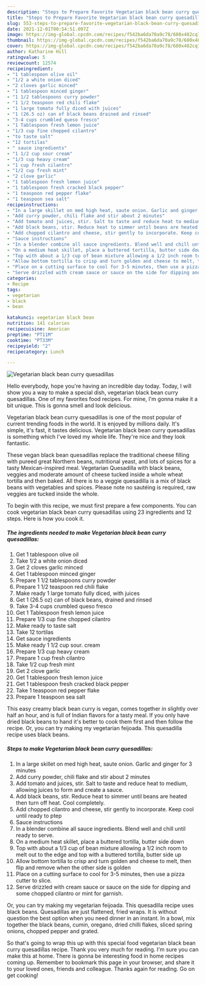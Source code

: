 ```yaml
---
description: "Steps to Prepare Favorite Vegetarian black bean curry quesadillas"
title: "Steps to Prepare Favorite Vegetarian black bean curry quesadillas"
slug: 553-steps-to-prepare-favorite-vegetarian-black-bean-curry-quesadillas
date: 2021-12-01T00:54:51.097Z
image: https://img-global.cpcdn.com/recipes/f542ba6da70a9c78/680x482cq70/vegetarian-black-bean-curry-quesadillas-recipe-main-photo.jpg
thumbnail: https://img-global.cpcdn.com/recipes/f542ba6da70a9c78/680x482cq70/vegetarian-black-bean-curry-quesadillas-recipe-main-photo.jpg
cover: https://img-global.cpcdn.com/recipes/f542ba6da70a9c78/680x482cq70/vegetarian-black-bean-curry-quesadillas-recipe-main-photo.jpg
author: Katharine Hill
ratingvalue: 5
reviewcount: 12574
recipeingredient:
- "1 tablespoon olive oil"
- "1/2 a white onion diced"
- "2 cloves garlic minced"
- "1 tablespoon minced ginger"
- "1 1/2 tablespoons curry powder"
- "1 1/2 teaspoon red chili flake"
- "1 large tomato fully diced with juices"
- "1 (26.5 oz) can of black beans drained and rinsed"
- "3-4 cups crumbled queso fresco"
- "1 Tablespoon fresh lemon juice"
- "1/3 cup fine chopped cilantro"
- "to taste salt"
- "12 tortilas"
- " sauce ingredients"
- "1 1/2 cup sour cream"
- "1/3 cup heavy cream"
- "1 cup fresh cilantro"
- "1/2 cup fresh mint"
- "2 clove garlic"
- "1 tablespoon fresh lemon juice"
- "1 tablespoon fresh cracked black pepper"
- "1 teaspoon red pepper flake"
- "1 teaspoon sea salt"
recipeinstructions:
- "In a large skillet on med high heat, saute onion. Garlic and ginger for 3 minutes"
- "Add curry powder, chili flake and stir about 2 minutes"
- "Add tomato and juices, stir. Salt to taste and reduce heat to medium, allowing juices to form and create a sauce."
- "Add black beans, stir. Reduce heat to simmer until beans are heated then turn off heat. Cool completely."
- "Add chopped cilantro and cheese, stir gently to incorporate. Keep cool until ready to ptep"
- "Sauce instructions"
- "In a blender combine all sauce ingredients. Blend well and chill until ready to serve."
- "On a medium heat skillet, place a buttered tortilla, butter side down"
- "Top with about a 1/3 cup of bean mixture allowing a 1/2 inch room to melt out to the edge and top with a buttered tortilla, butter side up"
- "Allow bottom tortilla to crisp and turn golden and cheese to melt, then flip and remove when the other side is golden"
- "Place on a cutting surface to cool for 3-5 minutes, then use a pizza cutter to slice."
- "Serve drizzled with cream sauce or sauce on the side for dipping and some chopped cilantro or mint for garnish."
categories:
- Recipe
tags:
- vegetarian
- black
- bean

katakunci: vegetarian black bean 
nutrition: 141 calories
recipecuisine: American
preptime: "PT11M"
cooktime: "PT33M"
recipeyield: "2"
recipecategory: Lunch

---
```



![Vegetarian black bean curry quesadillas](https://img-global.cpcdn.com/recipes/f542ba6da70a9c78/680x482cq70/vegetarian-black-bean-curry-quesadillas-recipe-main-photo.jpg)

Hello everybody, hope you're having an incredible day today. Today, I will show you a way to make a special dish, vegetarian black bean curry quesadillas. One of my favorites food recipes. For mine, I'm gonna make it a bit unique. This is gonna smell and look delicious.

Vegetarian black bean curry quesadillas is one of the most popular of current trending foods in the world. It is enjoyed by millions daily. It's simple, it's fast, it tastes delicious. Vegetarian black bean curry quesadillas is something which I've loved my whole life. They're nice and they look fantastic.

These vegan black bean quesadillas replace the traditional cheese filling with pureed great Northern beans, nutritional yeast, and lots of spices for a tasty Mexican-inspired meal. Vegetarian Quesadilla with black beans, veggies and moderate amount of cheese tucked inside a whole wheat tortilla and then baked. All there is to a veggie quesadilla is a mix of black beans with vegetables and spices. Please note no sautéing is required, raw veggies are tucked inside the whole.


To begin with this recipe, we must first prepare a few components. You can cook vegetarian black bean curry quesadillas using 23 ingredients and 12 steps. Here is how you cook it.

<!--inarticleads1-->

##### The ingredients needed to make Vegetarian black bean curry quesadillas:

1. Get 1 tablespoon olive oil
1. Take 1/2 a white onion diced
1. Get 2 cloves garlic minced
1. Get 1 tablespoon minced ginger
1. Prepare 1 1/2 tablespoons curry powder
1. Prepare 1 1/2 teaspoon red chili flake
1. Make ready 1 large tomato fully diced, with juices
1. Get 1 (26.5 oz) can of black beans, drained and rinsed
1. Take 3-4 cups crumbled queso fresco
1. Get 1 Tablespoon fresh lemon juice
1. Prepare 1/3 cup fine chopped cilantro
1. Make ready to taste salt
1. Take 12 tortilas
1. Get  sauce ingredients
1. Make ready 1 1/2 cup sour. cream
1. Prepare 1/3 cup heavy cream
1. Prepare 1 cup fresh cilantro
1. Take 1/2 cup fresh mint
1. Get 2 clove garlic
1. Get 1 tablespoon fresh lemon juice
1. Get 1 tablespoon fresh cracked black pepper
1. Take 1 teaspoon red pepper flake
1. Prepare 1 teaspoon sea salt


This easy creamy black bean curry is vegan, comes together in slightly over half an hour, and is full of Indian flavors for a tasty meal. If you only have dried black beans to hand it&#39;s better to cook them first and then follow the recipe. Or, you can try making my vegetarian feijoada. This quesadilla recipe uses black beans. 

<!--inarticleads2-->

##### Steps to make Vegetarian black bean curry quesadillas:

1. In a large skillet on med high heat, saute onion. Garlic and ginger for 3 minutes
1. Add curry powder, chili flake and stir about 2 minutes
1. Add tomato and juices, stir. Salt to taste and reduce heat to medium, allowing juices to form and create a sauce.
1. Add black beans, stir. Reduce heat to simmer until beans are heated then turn off heat. Cool completely.
1. Add chopped cilantro and cheese, stir gently to incorporate. Keep cool until ready to ptep
1. Sauce instructions
1. In a blender combine all sauce ingredients. Blend well and chill until ready to serve.
1. On a medium heat skillet, place a buttered tortilla, butter side down
1. Top with about a 1/3 cup of bean mixture allowing a 1/2 inch room to melt out to the edge and top with a buttered tortilla, butter side up
1. Allow bottom tortilla to crisp and turn golden and cheese to melt, then flip and remove when the other side is golden
1. Place on a cutting surface to cool for 3-5 minutes, then use a pizza cutter to slice.
1. Serve drizzled with cream sauce or sauce on the side for dipping and some chopped cilantro or mint for garnish.


Or, you can try making my vegetarian feijoada. This quesadilla recipe uses black beans. Quesadillas are just flattened, fried wraps. It is without question the best option when you need dinner in an instant. In a bowl, mix together the black beans, cumin, oregano, dried chilli flakes, sliced spring onions, chopped pepper and grated. 

So that's going to wrap this up with this special food vegetarian black bean curry quesadillas recipe. Thank you very much for reading. I'm sure you can make this at home. There is gonna be interesting food in home recipes coming up. Remember to bookmark this page in your browser, and share it to your loved ones, friends and colleague. Thanks again for reading. Go on get cooking!
